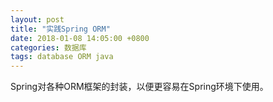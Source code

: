 ```yaml
---
layout: post
title: "实践Spring ORM"
date: 2018-01-08 14:05:00 +0800
categories: 数据库
tags: database ORM java
---
```


Spring对各种ORM框架的封装，以便更容易在Spring环境下使用。